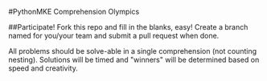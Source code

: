 #PythonMKE Comprehension Olympics

##Participate!
Fork this repo and fill in the blanks, easy! Create a branch named for you/your team and submit a pull request when done.

All problems should be solve-able in a single comprehension (not counting nesting). Solutions will be timed and "winners" will be determined based on speed and creativity.
